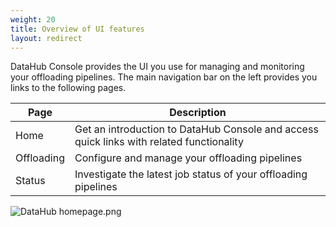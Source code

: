 ```yaml
---
weight: 20
title: Overview of UI features
layout: redirect
---
```



DataHub Console provides the UI you use for managing and monitoring your offloading pipelines. The main navigation bar on the left provides you links to the following pages.

| Page | Description
| ---  | ---
| Home | Get an introduction to DataHub Console and access quick links with related functionality
| Offloading | Configure and manage your offloading pipelines
| Status | Investigate the latest job status of your offloading pipelines

<img src="/guides/images/datahub-guide/datahub-home-page.png" alt="DataHub homepage.png"  style="max-width: 100%">